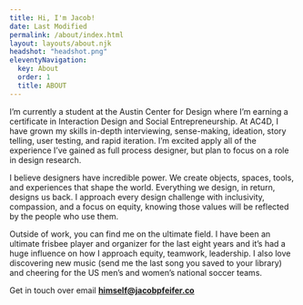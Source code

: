 ```yaml
---
title: Hi, I'm Jacob!
date: Last Modified 
permalink: /about/index.html
layout: layouts/about.njk
headshot: "headshot.png"
eleventyNavigation:
  key: About
  order: 1
  title: ABOUT
---
```

I’m currently a student at the Austin Center for Design where I’m earning a certificate in Interaction Design and Social Entrepreneurship. At AC4D, I have grown my skills in-depth interviewing, sense-making, ideation, story telling, user testing, and rapid iteration. I’m excited apply all of the experience I’ve gained as full process designer, but plan to focus on a role in design research. 

I believe designers have incredible power. We create objects, spaces, tools, and experiences that shape the world. Everything we design, in return, designs us back. I approach every design challenge with inclusivity, compassion, and a focus on equity, knowing those values will be reflected by the people who use them. 

Outside of work, you can find me on the ultimate field. I have been an ultimate frisbee player and organizer for the last eight years and it’s had a huge influence on how I approach equity, teamwork, leadership. I also love discovering new music (send me the last song you saved to your library) and cheering for the US men’s and women’s national soccer teams.

Get in touch over email **[himself@jacobpfeifer.co](mailto:himself@jacobpfeifer.co)**